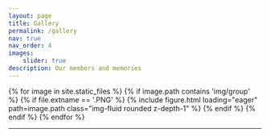 ```yaml
---
layout: page
title: Gallery
permalink: /gallery
nav: true
nav_order: 4
images:
    slider: true
description: Our members and memories
---
```


<swiper-container keyboard="true" navigation="true" pagination="true" pagination-clickable="true" pagination-dynamic-bullets="true" rewind="true" autoplay="true">
{% for image in site.static_files %}
    {% if image.path contains 'img/group' %}
        {% if file.extname == '.PNG' %}
            <swiper-slide>{% include figure.html loading="eager" path=image.path class="img-fluid rounded z-depth-1" %}</swiper-slide>
        {% endif %}
    {% endif %}
{% endfor %}
</swiper-container>
<hr>
